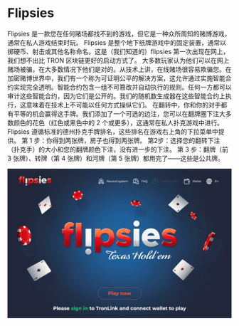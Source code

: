 # Flipsies

Flipsies 是一款您在任何赌场都找不到的游戏，但它是一种众所周知的赌博游戏，通常在私人游戏结束时玩。 Flipsies 是整个地下纸牌游戏中的固定装置，通常以掷硬币、射击或其他名称命名。这是（我们知道的）flipsies 第一次出现在网上，我们想不出比 TRON 区块链更好的启动方式了。
大多数玩家认为他们可以在网上赌场被骗，在大多数情况下他们是对的。从技术上讲，在线赌场很容易欺骗您。在加密赌博世界中，我们有一个称为可证明公平的解决方案，这允许通过实施智能合约实现完全透明。智能合约包含一组不可篡改并自动执行的规则。任何一方都可以审计这些智能合约，因为它们是公开的。我们的随机数生成器在这些智能合约上执行，这意味着在技术上不可能以任何方式操纵它们。
在翻转中，你和你的对手都有平等的机会赢得这手牌。我们添加了一个可选的边注，您可以在翻牌圈下注大多数颜色的花色（红色或黑色中的 2 个或更多），这通常在私人扑克游戏中进行。 Flipsies 遵循标准的德州扑克手牌排名，这些排名在游戏右上角的下拉菜单中提供。
第 1 步：你得到两张牌，房子也得到两张牌。
第2步：选择您的翻转下注（扑克手）的大小和您的翻牌颜色下注，没有进一步的下注。
第 3 步：翻牌（前 3 张牌）、转牌（第 4 张牌）和河牌（第 5 张牌）都用完了——这些是公共牌。

![flipsies-dapp-gambling-tron-image2_b0dd7c75cffcd66d8ba420c3620468b2](flipsies-dapp-gambling-tron-image2_b0dd7c75cffcd66d8ba420c3620468b2.png)

